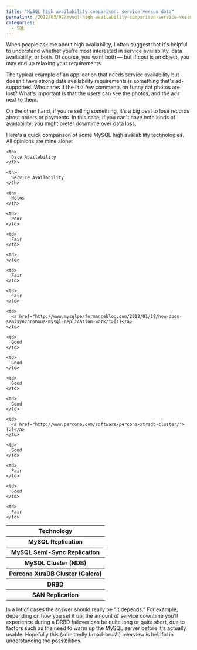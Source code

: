 ```yaml
---
title: "MySQL high availability comparison: service versus data"
permalink: /2012/03/02/mysql-high-availability-comparison-service-versus-data/
categories:
  - SQL
---
```

When people ask me about high availability, I often suggest that it's helpful to understand whether you're most interested in service availability, data availability, or both. Of course, you want both &#8212; but if cost is an object, you may end up relaxing your requirements.

The typical example of an application that needs service availability but doesn't have strong data availability requirements is something that's ad-supported. Who cares if the last few comments on funny cat photos are lost? What's important is that the users can see the photos, and the ads next to them.

On the other hand, if you're selling something, it's a big deal to lose records about orders or payments. In this case, if you can't have both kinds of availability, you might prefer downtime over data loss.

Here's a quick comparison of some MySQL high availability technologies. All opinions are mine alone:

<table>
  <tr>
    <th>
      Technology
    </th>
    
    <th>
      Data Availability
    </th>
    
    <th>
      Service Availability
    </th>
    
    <th>
      Notes
    </th>
  </tr>
  
  <tr>
    <th>
      MySQL Replication
    </th>
    
    <td>
      Poor
    </td>
    
    <td>
      Fair
    </td>
    
    <td>
    </td>
  </tr>
  
  <tr>
    <th>
      MySQL Semi-Sync Replication
    </th>
    
    <td>
      Fair
    </td>
    
    <td>
      Fair
    </td>
    
    <td>
      <a href="http://www.mysqlperformanceblog.com/2012/01/19/how-does-semisynchronous-mysql-replication-work/">[1]</a>
    </td>
  </tr>
  
  <tr>
    <th>
      MySQL Cluster (NDB)
    </th>
    
    <td>
      Good
    </td>
    
    <td>
      Good
    </td>
  </tr>
  
  <tr>
    <th>
      Percona XtraDB Cluster (Galera)
    </th>
    
    <td>
      Good
    </td>
    
    <td>
      Good
    </td>
    
    <td>
      <a href="http://www.percona.com/software/percona-xtradb-cluster/">[2]</a>
    </td>
  </tr>
  
  <tr>
    <th>
      DRBD
    </th>
    
    <td>
      Good
    </td>
    
    <td>
      Fair
    </td>
  </tr>
  
  <tr>
    <th>
      SAN Replication
    </th>
    
    <td>
      Good
    </td>
    
    <td>
      Fair
    </td>
  </tr>
</table>

In a lot of cases the answer should really be "it depends." For example, depending on how you set it up, the amount of service downtime you'll experience during a DRBD failover can be quite long or quite short, due to factors such as the need to warm up the MySQL server before it's actually usable. Hopefully this (admittedly broad-brush) overview is helpful in understanding the possibilities.
